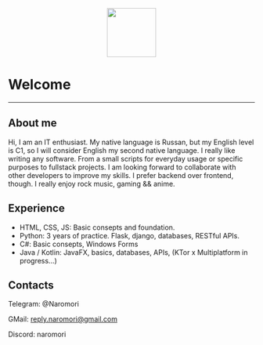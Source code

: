 <div id="header" align="center">
  <img src="https://media.giphy.com/media/M9gbBd9nbDrOTu1Mqx/giphy.gif" width="100"/>
</div>

<img src="https://komarev.com/ghpvc/?username=SolidUsr&style=flat-square&color=blue" alt=""/>

<h1> 
	Welcome
</h1>

---

## About me

Hi, I am an IT enthusiast. My native language is Russan, but my English level is C1, so I will consider English my second native language. I really like writing any software. From a small scripts for everyday usage or specific purposes to fullstack projects. I am looking forward to collaborate with other developers to improve my skills. I prefer backend over frontend, though. I really enjoy rock music, gaming && anime.


## Experience

- HTML, CSS, JS: Basic consepts and foundation.
- Python: 3 years of practice. Flask, django, databases, RESTful APIs.
- C#: Basic consepts, Windows Forms
- Java / Kotlin: JavaFX, basics, databases, APIs, (KTor x Multiplatform in progress...)

## Contacts

Telegram: @Naromori

GMail: reply.naromori@gmail.com

Discord: naromori

